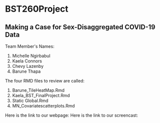 # BST260Project
## Making a Case for Sex-Disaggregated COVID-19 Data

Team Member's Names:
1. Michelle Ngirbabul
2. Kaela Connors
3. Chevy Lazenby
4. Barune Thapa

The four RMD files to review are called:
1. Barune_TileHeatMap.Rmd
2. Kaela_BST_FinalProject.Rmd
3. Static Global.Rmd
4. MN_Covariatescatterplots.Rmd


Here is the link to our webpage:
Here is the link to our screencast: 

